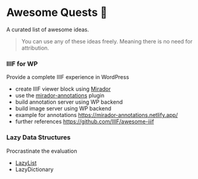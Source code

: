 # Awesome Quests 📜 

A curated list of awesome ideas. 
> You can use any of these ideas freely. Meaning there is no need for attribution.

### IIIF for WP
Provide a complete IIIF experience in WordPress
 - create IIIF viewer block using [Mirador](https://github.com/ProjectMirador/mirador)
 - use the [mirador-annotations](https://github.com/ProjectMirador/mirador-annotations) plugin
 - build annotation server using WP backend
 - build image server using WP backend
 - example for annotations https://mirador-annotations.netlify.app/
 - further references https://github.com/IIIF/awesome-iiif

### Lazy Data Structures
Procrastinate the evaluation
- [LazyList](https://github.com/bigaru/lysa)
- LazyDictionary